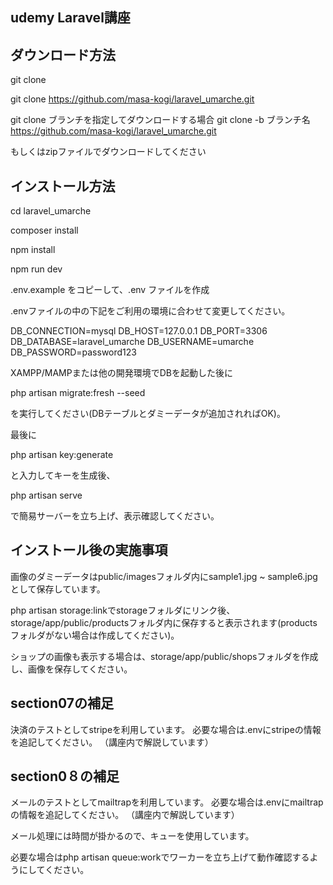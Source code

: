 ## udemy Laravel講座

## ダウンロード方法

git clone

git clone https://github.com/masa-kogi/laravel_umarche.git

git clone ブランチを指定してダウンロードする場合
git clone -b ブランチ名 https://github.com/masa-kogi/laravel_umarche.git

もしくはzipファイルでダウンロードしてください

## インストール方法

cd laravel_umarche

composer install

npm install

npm run dev

.env.example をコピーして、.env ファイルを作成

.envファイルの中の下記をご利用の環境に合わせて変更してください。

DB_CONNECTION=mysql
DB_HOST=127.0.0.1
DB_PORT=3306
DB_DATABASE=laravel_umarche
DB_USERNAME=umarche
DB_PASSWORD=password123

XAMPP/MAMPまたは他の開発環境でDBを起動した後に

php artisan migrate:fresh --seed

を実行してください(DBテーブルとダミーデータが追加されればOK)。

最後に

php artisan key:generate

と入力してキーを生成後、

php artisan serve

で簡易サーバーを立ち上げ、表示確認してください。


## インストール後の実施事項

画像のダミーデータはpublic/imagesフォルダ内にsample1.jpg ~ sample6.jpgとして保存しています。

php artisan storage:linkでstorageフォルダにリンク後、storage/app/public/productsフォルダ内に保存すると表示されます(productsフォルダがない場合は作成してください)。

ショップの画像も表示する場合は、storage/app/public/shopsフォルダを作成し、画像を保存してください。

## section07の補足

決済のテストとしてstripeを利用しています。
必要な場合は.envにstripeの情報を追記してください。
（講座内で解説しています）

## section0８の補足

メールのテストとしてmailtrapを利用しています。
必要な場合は.envにmailtrapの情報を追記してください。
（講座内で解説しています）

メール処理には時間が掛かるので、キューを使用しています。

必要な場合はphp artisan queue:workでワーカーを立ち上げて動作確認するようにしてください。
